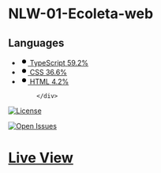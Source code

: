 # NLW-01-Ecoleta-web
<div class="BorderGrid-cell">
              <h2 class="h4 mb-3">Languages</h2>
<div class="mb-2">
  <span class="Progress ">
    <span itemprop="keywords" aria-label="TypeScript 59.2" style="background-color: #2b7489;width: 59.2%;" class="Progress-item "></span>
    <span itemprop="keywords" aria-label="CSS 36.6" style="background-color: #563d7c;width: 36.6%;" class="Progress-item "></span>
    <span itemprop="keywords" aria-label="HTML 4.2" style="background-color: #e34c26;width: 4.2%;" class="Progress-item "></span>
</span></div>
<ul class="list-style-none">
    <li class="d-inline">
      <a class="d-inline-flex flex-items-center flex-nowrap link-gray no-underline text-small mr-3" href="/tecanderson/NLW-01-Ecoleta-web/search?l=typescript" data-ga-click="Repository, language stats search click, location:repo overview">
        <svg class="octicon octicon-dot-fill mr-2" style="color:#2b7489;" viewBox="0 0 16 16" version="1.1" width="16" height="16" aria-hidden="true"><path fill-rule="evenodd" d="M8 4a4 4 0 100 8 4 4 0 000-8z"></path></svg>
        <span class="text-gray-dark text-bold mr-1">TypeScript</span>
        <span>59.2%</span>
      </a>
    </li>
    <li class="d-inline">
      <a class="d-inline-flex flex-items-center flex-nowrap link-gray no-underline text-small mr-3" href="/tecanderson/NLW-01-Ecoleta-web/search?l=css" data-ga-click="Repository, language stats search click, location:repo overview">
        <svg class="octicon octicon-dot-fill mr-2" style="color:#563d7c;" viewBox="0 0 16 16" version="1.1" width="16" height="16" aria-hidden="true"><path fill-rule="evenodd" d="M8 4a4 4 0 100 8 4 4 0 000-8z"></path></svg>
        <span class="text-gray-dark text-bold mr-1">CSS</span>
        <span>36.6%</span>
      </a>
    </li>
    <li class="d-inline">
      <a class="d-inline-flex flex-items-center flex-nowrap link-gray no-underline text-small mr-3" href="/tecanderson/NLW-01-Ecoleta-web/search?l=html" data-ga-click="Repository, language stats search click, location:repo overview">
        <svg class="octicon octicon-dot-fill mr-2" style="color:#e34c26;" viewBox="0 0 16 16" version="1.1" width="16" height="16" aria-hidden="true"><path fill-rule="evenodd" d="M8 4a4 4 0 100 8 4 4 0 000-8z"></path></svg>
        <span class="text-gray-dark text-bold mr-1">HTML</span>
        <span>4.2%</span>
      </a>
    </li>
</ul>

            </div>
<a href="/tecanderson/NLW-01-Ecoleta-web/blob/master/LICENSE.md"><img src="https://camo.githubusercontent.com/59b26df3af8fea157dc0e37c5df906c476b27f13/68747470733a2f2f696d672e736869656c64732e696f2f6769746875622f6c6963656e73652f6775697269626d65646569726f732f65636f6c6574612d6d6f62696c653f7374796c653d666f722d7468652d6261646765" alt="License" data-canonical-src="https://img.shields.io/github/license/tecanderson/NLW-01-Ecoleta-web?style=for-the-badge" style="max-width:100%;"></a>

<a href="https://github.com/tecanderson/NLW-01-Ecoleta-web/issues"> <img src="https://camo.githubusercontent.com/e61e4ca236556dcaab32db67c03eca80c610c528/68747470733a2f2f696d672e736869656c64732e696f2f6769746875622f6973737565732f6775697269626d65646569726f732f65636f6c6574612d6d6f62696c653f7374796c653d666f722d7468652d6261646765" alt="Open Issues" data-canonical-src="https://img.shields.io/github/issues/tecanderson/NLW-01-Ecoleta-web?style=for-the-badge" style="max-width:100%;"></a></p>

<h1><a target="_blank" href="https://tecanderson.github.io/NLW-01-Ecoleta-web/" >Live View</a></h1>
